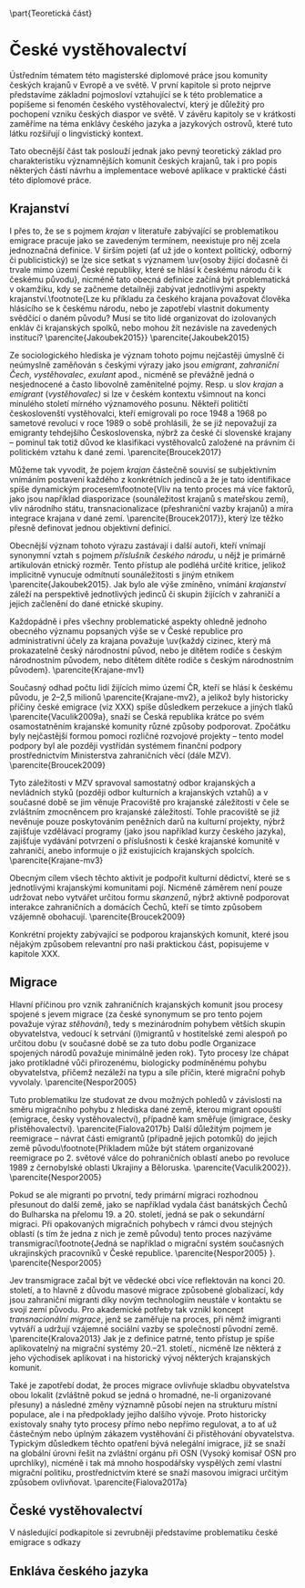 \part{Teoretická část}

# České vystěhovalectví

Ústředním tématem této magisterské diplomové práce jsou komunity českých krajanů v Evropě a ve světě. V první kapitole si proto nejprve představíme základní pojmosloví vztahující se k této problematice a popíšeme si fenomén českého vystěhovalectví, který je důležitý pro pochopení vzniku českých diaspor ve světě. V závěru kapitoly se v krátkosti zaměříme na téma enklávy českého jazyka a jazykových ostrovů, které tuto látku rozšiřují o lingvistický kontext.

Tato obecnější část tak poslouží jednak jako pevný teoretický základ pro charakteristiku významnějších komunit českých krajanů, tak i pro popis některých částí návrhu a implementace webové aplikace v praktické části této diplomové práce.

## Krajanství

I přes to, že se s pojmem *krajan* v literatuře zabývající se problematikou emigrace pracuje jako se zavedeným termínem, neexistuje pro něj zcela jednoznačná definice. V širším pojetí (ať už jde o kontext politický, odborný či publicistický)  se lze sice setkat s významem \uv{osoby žijící dočasně či trvale mimo území České republiky, které se hlásí k českému národu či k českému původu}, nicméně tato obecná definice začíná být problematická v okamžiku, kdy se začneme detailněji zabývat jednotlivými aspekty krajanství.\footnote{Lze ku příkladu za českého krajana považovat člověka hlásícího se k českému národu, nebo je zapotřebí vlastnit dokumenty svědčící o daném původu? Musí se tito lidé organizovat do izolovaných enkláv či krajanských spolků, nebo mohou žít nezávisle na zavedených institucí? \parencite{Jakoubek2015}} \parencite{Jakoubek2015}

Ze sociologického hlediska je význam tohoto pojmu nejčastěji úmyslně či neúmyslně zaměňován s českými výrazy jako jsou *emigrant*, *zahraniční Čech*, *vystěhovalec*, *exulant* apod., nicméně se převážně jedná o nesjednocené a často libovolně zaměnitelné pojmy. Resp. u slov *krajan* a *emigrant* (*vystěhovalec)* si lze v českém kontextu všimnout na konci minulého století mírného významového posunu. Někteří političtí českoslovenští vystěhovalci, kteří emigrovali po roce 1948 a 1968 po sametové revoluci v roce 1989 o sobě prohlásili, že se již nepovažují za emigranty tehdejšího Československa, nýbrž za české či slovenské krajany – pominul tak totiž důvod ke klasifikaci vystěhovalců založené na právním či politickém vztahu k dané zemi. \parencite{Broucek2017}

Můžeme tak vyvodit, že pojem *krajan* částečně souvisí se subjektivním vnímáním postavení každého z konkrétních jedinců a že je tato identifikace spíše dynamickým procesem\footnote{Vliv na tento proces má více faktorů, jako jsou například diasporizace (sounáležitost krajanů s mateřskou zemí), vliv národního státu, transnacionalizace (přeshraniční vazby krajanů) a míra integrace krajana v dané zemí. \parencite{Broucek2017}}, který lze těžko přesně definovat jednou objektivní definicí.

Obecnější význam tohoto výrazu zastávají i další autoři, kteří vnímají synonymní vztah s pojmem *příslušník českého národu*, u nějž je primárně artikulován etnický rozměr. Tento přístup ale podléhá určité kritice, jelikož implicitně vynucuje odmítnutí sounáležitosti s jiným etnikem \parencite{Jakoubek2015}. Jak bylo ale výše zmíněno, vnímání *krajanství* záleží na perspektivě jednotlivých jedinců či skupin žijících v zahraničí a jejich začlenění do dané etnické skupiny.

Každopádně i přes všechny problematické aspekty ohledně jednoho obecného významu popsaných výše se v České republice pro administrativní účely za krajana považuje \uv{každý cizinec, který má prokazatelně český národnostní původ, nebo je dítětem rodiče s českým národnostním původem, nebo dítětem dítěte rodiče s českým národnostním původem}. \parencite{Krajane-mv1}

Současný odhad počtu lidí žijících mimo území ČR, kteří se hlásí k českému původu, je 2–2,5 milionů \parencite{Krajane-mv2}, a jelikož byly historicky příčiny české emigrace (viz XXX) spíše důsledkem perzekuce a jiných tlaků \parencite{Vaculik2009a}, snaží se Česká republika krátce po svém osamostatněním krajanské komunity různé způsoby podporovat. Zpočátku byly nejčastější formou pomoci rozličné rozvojové projekty – tento model podpory byl ale později vystřídán systémem finanční podpory prostřednictvím Ministerstva zahraničních věcí (dále MZV). \parencite{Broucek2009}

Tyto záležitosti v MZV spravoval samostatný odbor krajanských a nevládních styků (později odbor kulturních a krajanských vztahů) a v současné době se jim věnuje Pracoviště pro krajanské záležitosti v čele se zvláštním zmocněncem pro krajanské záležitostí. Tohle pracoviště se již nevěnuje pouze poskytováním peněžních darů na kulturní projekty, nýbrž zajišťuje vzdělávací programy (jako jsou například kurzy českého jazyka), zajišťuje vydávání potvrzení o příslušnosti k české krajanské komunitě v zahraničí, anebo informuje o již existujících krajanských spolcích. \parencite{Krajane-mv3}

Obecným cílem všech těchto aktivit je podpořit kulturní dědictví, které se s jednotlivými krajanskými komunitami pojí. Nicméně záměrem není pouze udržovat nebo vytvářet určitou formu *skanzenů*, nýbrž aktivně podporovat interakce zahraničních a domácích Čechů, kteří se tímto způsobem vzájemně obohacují. \parencite{Broucek2009}

Konkrétní projekty zabývající se podporou krajanských komunit, které jsou nějakým způsobem relevantní pro naši praktickou část, popisujeme v kapitole XXX.

## Migrace

Hlavní příčinou pro vznik zahraničních krajanských komunit jsou procesy spojené s jevem migrace (za české synonymum se pro tento pojem považuje výraz *stěhování*), tedy s mezinárodním pohybem větších skupin obyvatelstva, vedoucí k setrvání (i)migrantů v hostitelské zemi alespoň po určitou dobu (v současné době se za tuto dobu podle Organizace spojených národů považuje minimálně jeden rok). Tyto procesy lze chápat jako protikladné vůči přirozenému, biologicky podmíněnému pohybu obyvatelstva, přičemž nezáleží na typu a síle příčin, které migrační pohyb vyvolaly. \parencite{Nespor2005} 

Tuto problematiku lze studovat ze dvou možných pohledů v závislosti na směru migračního pohybu z hlediska dané země, kterou migrant opouští (emigrace, česky vystěhovalectví), případně kam směřuje (imigrace, česky přistěhovalectví). \parencite{Fialova2017b} Další důležitým pojmem je reemigrace – návrat části emigrantů (případně jejich potomků) do jejich země původu\footnote{Příkladem může být státem organizované reemigrace po 2. světové válce do pohraničních oblastí anebo po revoluce 1989 z černobylské oblasti Ukrajiny a Běloruska. \parencite{Vaculik2002}}. \parencite{Nespor2005}

Pokud se ale migranti po prvotní, tedy primární migraci rozhodnou přesunout do další země, jako se například vydala část banátských Čechů do Bulharska na přelomu 19. a 20. století, jedná se pak o sekundární migraci. Při opakovaných migračních pohybech v rámci dvou stejných oblastí (s tím že jedna z nich je země původu) tento proces nazýváme transmigrací\footnote{Jedná se například o migrační systém současných ukrajinských pracovníků v České republice. \parencite{Nespor2005} }. \parencite{Nespor2005}

Jev transmigrace začal být ve vědecké obci více reflektován na konci 20. století, a to hlavně z důvodu masové migrace způsobené globalizací, kdy jsou zahraniční migranti díky novým technologiím neustále v kontaktu se svojí zemí původu. Pro akademické potřeby tak vznikl koncept *transnacionální migrace*, jenž se zaměřuje na proces, při němž imigranti vytváří a udržují vzájemné sociální vazby se společností původní země. \parencite{Kralova2013} Jak je z definice patrné, tento přístup je spíše aplikovatelný na migrační systémy 20.–21. století., nicméně lze některá z jeho východisek aplikovat i na historický vývoj některých krajanských komunit.

Také je zapotřebí dodat, že proces migrace ovlivňuje skladbu obyvatelstva obou lokalit (zvláštně pokud se jedná o hromadné, ne-li organizované přesuny) a následné změny významně působí nejen na strukturu místní populace, ale i na předpoklady jejího dalšího vývoje. Proto historicky existovaly snahy tyto procesy přímo nebo nepřímo regulovat, a to ať už částečným nebo úplným zákazem vystěhování či přistěhování obyvatelstva. Typickým důsledkem těchto opatření bývá nelegální imigrace, jíž se snaží na globální úrovni řešit na zvláštní orgánu při OSN (Vysoký komisař OSN pro uprchlíky), nicméně i tak má mnoho hospodářsky vyspělých zemí vlastní migrační politiku, prostřednictvím které se snaží masovou imigraci určitým způsobem ovlivňovat. \parencite{Fialova2017a}

## České vystěhovalectví

V následující podkapitole si zevrubněji představíme problematiku české emigrace s odkazy

## Enkláva českého jazyka